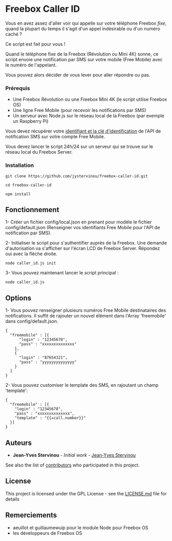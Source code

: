 # Freebox Caller ID

Vous en avez assez d'aller voir qui appelle sur votre téléphone Freebox *fixe*, quand la plupart du temps il s'agit d'un appel indésirable ou d'un numéro caché ?

Ce script est fait pour vous !

Quand le téléphone fixe de la Freebox (Révolution ou Mini 4K) sonne, ce script envoie une notification par SMS sur votre mobile (Free Mobile) avec le numéro de l'appelant.

Vous pouvez alors décider de vous lever pour aller répondre ou pas.

### Prérequis

* Une Freebox Révolution ou une Freebox Mini 4K (le script utilise Freebox OS)
* Une ligne Free Mobile (pour recevoir les notifications par SMS)
* Un serveur avec Node.js sur le réseau local de la Freebox (par exemple un Raspberry Pi)

Vous devez récupérer votre [identifiant et la clé d'identification](http://www.universfreebox.com/article/26337/Nouveau-Free-Mobile-lance-un-systeme-de-notification-SMS-pour-vos-appareils-connectes) de l'API de notification SMS sur votre compte Free Mobile.

Vous devez lancer le script 24h/24 sur un serveur qui se trouve sur le réseau local du Freebox Server.

### Installation

```
git clone https://github.com/jystervinou/freebox-caller-id.git

cd freebox-caller-id

npm install
```

## Fonctionnement

1- Créer un fichier config/local.json en prenant pour modèle le fichier config/default.json (Renseigner vos identifiants Free Mobile pour l'API de notification par SMS).

2- Initialiser le script pour s'authentifier auprès de la Freebox. Une demande d'autorisation va s'afficher sur l'écran LCD de Freebox Server. Répondez oui avec la flèche droite.

```
node caller_id.js init
```

3- Vous pouvez maintenant lancer le script principal :

```
node caller_id.js
```

## Options

1- Vous pouvez renseigner plusieurs numéros Free Mobile destinataires des notifications. Il suffit de rajouter un nouvel élément dans l'Array 'freemobile' dans config/default.json.

```
{
  "freemobile" : [{
      "login" : "12345678",
      "pass" : "xxxxxxxxxxxxxx"
    },
    {
      "login" : "87654321",
      "pass" : "yyyyyyyyyyyyyy"
    }
  ]
}
```

2- Vous pouvez customiser le template des SMS, en rajoutant un champ 'template':

```
{
  "freemobile" : [{
    "login" : "12345678",
    "pass" : "xxxxxxxxxxxxxx",
    "template" : "{{=call.number}}"
  }]
}
```

## Auteurs

* **Jean-Yves Stervinou** - *Initial work* - [Jean-Yves Stervinou](https://github.com/jystervinou)

See also the list of [contributors](https://github.com/your/project/contributors) who participated in this project.

## License

This project is licensed under the GPL License - see the [LICENSE.md](LICENSE.md) file for details

## Remerciements

* aeuillot et guillaumewuip pour le module Node pour Freebox OS
* les développeurs de Freebox OS

